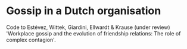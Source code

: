 # Gossip in a Dutch organisation

Code to Estévez, Wittek, Giardini, Ellwardt & Krause (under review) 'Workplace gossip and the evolution of friendship relations: The role of complex contagion'.
